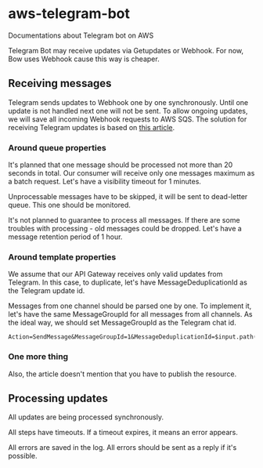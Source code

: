 # aws-telegram-bot
Documentations about Telegram bot on AWS

Telegram Bot may receive updates via Getupdates or Webhook. For now, Bow uses Webhook cause this way is cheaper.

## Receiving messages

Telegram sends updates to Webhook one by one synchronously. Until one update is not handled next one will not be sent.
To allow ongoing updates, we will save all incoming Webhook requests to AWS SQS. The solution for receiving Telegram updates is based on [this article](https://medium.com/wearewaes/how-to-build-a-reliable-scalable-and-cost-effective-telegram-bot-58ae2d6684b1). 

### Around queue properties

It's planned that one message should be processed not more than 20 seconds in total. Our consumer will receive only one messages maximum as a batch request. Let's have a visibility timeout for 1 minutes.

Unprocessable messages have to be skipped, it will be sent to dead-letter queue. This one should be monitored.

It's not planned to guarantee to process all messages. If there are some troubles with processing - old messages could be dropped. Let's have a message retention period of 1 hour.

### Around template properties

We assume that our API Gateway receives only valid updates from Telegram. In this case, to duplicate, let's have MessageDeduplicationId as the Telegram update id. 

Messages from one channel should be parsed one by one. To implement it, let's have the same MessageGroupId for all messages from all channels. As the ideal way, we should set MessageGroupId as the Telegram chat id.

```
Action=SendMessage&MessageGroupId=1&MessageDeduplicationId=$input.path('$.update_id')&MessageBody=$util.base64Encode($input.body)
```

### One more thing

Also, the article doesn't mention that you have to publish the resource.

## Processing updates

All updates are being processed synchronously. 

All steps have timeouts. If a timeout expires, it means an error appears.

All errors are saved in the log. All errors should be sent as a reply if it's possible.
